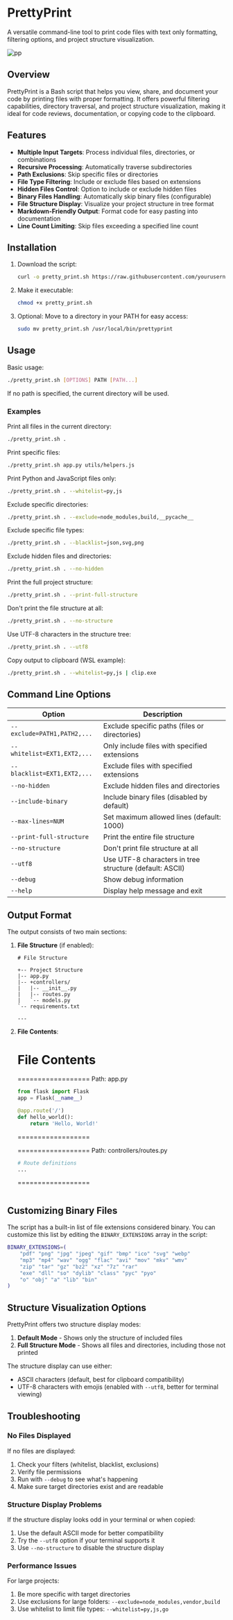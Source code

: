 # PrettyPrint

A versatile command-line tool to print code files with text only formatting, filtering options, and project structure visualization.

![pp](https://github.com/user-attachments/assets/acd80b13-4d9a-4c9c-9a42-6f89d6fdcd30)

## Overview

PrettyPrint is a Bash script that helps you view, share, and document your code by printing files with proper formatting. It offers powerful filtering capabilities, directory traversal, and project structure visualization, making it ideal for code reviews, documentation, or copying code to the clipboard.

## Features

- **Multiple Input Targets**: Process individual files, directories, or combinations
- **Recursive Processing**: Automatically traverse subdirectories
- **Path Exclusions**: Skip specific files or directories
- **File Type Filtering**: Include or exclude files based on extensions
- **Hidden Files Control**: Option to include or exclude hidden files
- **Binary Files Handling**: Automatically skip binary files (configurable)
- **File Structure Display**: Visualize your project structure in tree format
- **Markdown-Friendly Output**: Format code for easy pasting into documentation
- **Line Count Limiting**: Skip files exceeding a specified line count

## Installation

1. Download the script:
   ```bash
   curl -o pretty_print.sh https://raw.githubusercontent.com/yourusername/prettyprint/main/pretty_print.sh
   ```

2. Make it executable:
   ```bash
   chmod +x pretty_print.sh
   ```

3. Optional: Move to a directory in your PATH for easy access:
   ```bash
   sudo mv pretty_print.sh /usr/local/bin/prettyprint
   ```

## Usage

Basic usage:

```bash
./pretty_print.sh [OPTIONS] PATH [PATH...]
```

If no path is specified, the current directory will be used.

### Examples

Print all files in the current directory:
```bash
./pretty_print.sh .
```

Print specific files:
```bash
./pretty_print.sh app.py utils/helpers.js
```

Print Python and JavaScript files only:
```bash
./pretty_print.sh . --whitelist=py,js
```

Exclude specific directories:
```bash
./pretty_print.sh . --exclude=node_modules,build,__pycache__
```

Exclude specific file types:
```bash
./pretty_print.sh . --blacklist=json,svg,png
```

Exclude hidden files and directories:
```bash
./pretty_print.sh . --no-hidden
```

Print the full project structure:
```bash
./pretty_print.sh . --print-full-structure
```

Don't print the file structure at all:
```bash
./pretty_print.sh . --no-structure
```

Use UTF-8 characters in the structure tree:
```bash
./pretty_print.sh . --utf8
```

Copy output to clipboard (WSL example):
```bash
./pretty_print.sh . --whitelist=py,js | clip.exe
```

## Command Line Options

| Option | Description |
|--------|-------------|
| `--exclude=PATH1,PATH2,...` | Exclude specific paths (files or directories) |
| `--whitelist=EXT1,EXT2,...` | Only include files with specified extensions |
| `--blacklist=EXT1,EXT2,...` | Exclude files with specified extensions |
| `--no-hidden` | Exclude hidden files and directories |
| `--include-binary` | Include binary files (disabled by default) |
| `--max-lines=NUM` | Set maximum allowed lines (default: 1000) |
| `--print-full-structure` | Print the entire file structure |
| `--no-structure` | Don't print file structure at all |
| `--utf8` | Use UTF-8 characters in tree structure (default: ASCII) |
| `--debug` | Show debug information |
| `--help` | Display help message and exit |

## Output Format

The output consists of two main sections:

1. **File Structure** (if enabled):
   ```
   # File Structure

   +-- Project Structure
   |-- app.py
   |-- +controllers/
   |   |-- __init__.py
   |   |-- routes.py
   |   `-- models.py
   `-- requirements.txt

   ---
   ```

2. **File Contents**:

   # File Contents

   ==================
   Path: app.py
   ```python
   from flask import Flask
   app = Flask(__name__)

   @app.route('/')
   def hello_world():
       return 'Hello, World!'
   ```
   ==================


   ==================
   Path: controllers/routes.py
   ```python
   # Route definitions
   ...
   ```
   ==================
   ```

## Customizing Binary Files

The script has a built-in list of file extensions considered binary. You can customize this list by editing the `BINARY_EXTENSIONS` array in the script:

```bash
BINARY_EXTENSIONS=(
    "pdf" "png" "jpg" "jpeg" "gif" "bmp" "ico" "svg" "webp"
    "mp3" "mp4" "wav" "ogg" "flac" "avi" "mov" "mkv" "wmv"
    "zip" "tar" "gz" "bz2" "xz" "7z" "rar"
    "exe" "dll" "so" "dylib" "class" "pyc" "pyo" 
    "o" "obj" "a" "lib" "bin"
)
```

## Structure Visualization Options

PrettyPrint offers two structure display modes:

1. **Default Mode** - Shows only the structure of included files
2. **Full Structure Mode** - Shows all files and directories, including those not printed

The structure display can use either:
- ASCII characters (default, best for clipboard compatibility)
- UTF-8 characters with emojis (enabled with `--utf8`, better for terminal viewing)

## Troubleshooting

### No Files Displayed

If no files are displayed:

1. Check your filters (whitelist, blacklist, exclusions)
2. Verify file permissions
3. Run with `--debug` to see what's happening
4. Make sure target directories exist and are readable

### Structure Display Problems

If the structure display looks odd in your terminal or when copied:

1. Use the default ASCII mode for better compatibility
2. Try the `--utf8` option if your terminal supports it
3. Use `--no-structure` to disable the structure display

### Performance Issues

For large projects:

1. Be more specific with target directories
2. Use exclusions for large folders: `--exclude=node_modules,vendor,build`
3. Use whitelist to limit file types: `--whitelist=py,js,go`
